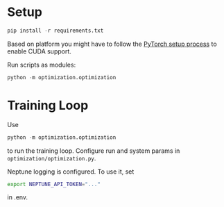 # Setup

```python
pip install -r requirements.txt
```

Based on platform you might have to follow the [PyTorch setup process](https://pytorch.org/get-started/locally/) to enable CUDA support.

Run scripts as modules:

```python
python -m optimization.optimization
```

# Training Loop

Use

```python
python -m optimization.optimization
```

to run the training loop. Configure run and system params in `optimization/optimization.py`.

Neptune logging is configured. To use it, set

```bash
export NEPTUNE_API_TOKEN="..."
```

in .env.

